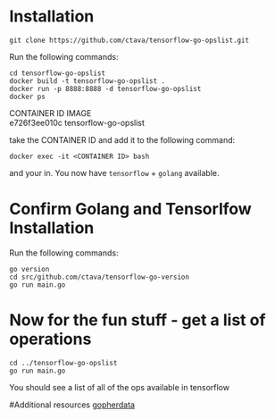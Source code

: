 # Installation
`git clone https://github.com/ctava/tensorflow-go-opslist.git`

Run the following commands:
```
cd tensorflow-go-opslist
docker build -t tensorflow-go-opslist .
docker run -p 8888:8888 -d tensorflow-go-opslist
docker ps
```
CONTAINER ID        IMAGE                    
e726f3ee010c        tensorflow-go-opslist    

take the CONTAINER ID and add it to the following command:
```
docker exec -it <CONTAINER ID> bash
```
and your in. You now have `tensorflow` + `golang` available.

# Confirm Golang and Tensorlfow Installation

Run the following commands:
```
go version
cd src/github.com/ctava/tensorflow-go-version
go run main.go
```

# Now for the fun stuff - get a list of operations
```
cd ../tensorflow-go-opslist
go run main.go
```
You should see a list of all of the ops available in tensorflow

#Additional resources
[gopherdata](https://github.com/gopherdata/resources)

